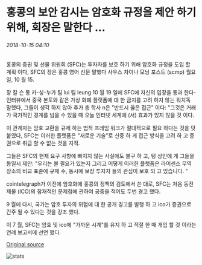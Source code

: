 # 홍콩의 보안 감시는 암호화 규정을 제안 하기 위해, 회장은 말한다 ...

###### 2018-10-15 04:10

홍콩의 증권 및 선물 위원회 (SFC)는 투자자를 보호 하기 위해 암호화 규정을 도입 할 계획 이다, SFC의 장은 홍콩 영어 신문 말했다 사우스 차이나 모닝 포스트 (scmp) 월요일, 10 월 15.

장 칼 슨 통 카-싱-누가 팀 lui 팀 leung 10 월 19 일에 SFC에 자신의 입장을 통과 한다-인터뷰에서 중국 본토와 같은 가상 화폐 플랫폼에 대 한 금지를 고려 하지 않는 워치독 말했다, 그들이 생각 하지 않아 추가 총 학사 n은 "반드시 옳은 접근" 이다: "그것은 거래가 국가적인 경계를 넘을 수 있을 때 오늘 인터넷 세계에 (서) 효과가 있지 않을 것 이다.

이 관계자는 암호 교환을 규제 하는 법적 프레임 워크가 절대적으로 필요 하다는 것을 덧붙였다, SFC는 이러한 플랫폼은 "새로운 기술"로 신중 하 게 접근 방식을 고려 하 고 증권으로 취급 할 수 없는 것을 지적.

그들은 SFC의 현재 요구 사항에 빠지지 않는 사실에도 불구 하 고, 텅 상인에 게 그들을 동일시 제안: "우리는 볼 필요가 있는지 그리고 어떻게 이러한 플랫폼은 라이센스 무역 장소의 비교 표준에 규제 수, 동시에 보장  투자자 들의 관심이 보호 되 고 있습니다. "

cointelegraph가 이전에 암호화에 홍콩의 정책의 검토에서 쓴 대로, SFC는 처음 동전 제물 (ICO)의 잠재적인 문제점에 관하여 공중을 적어도 두번 경고 했다.

9 월에 다시, 국가는 암호 투자의 위험에 대 한 공개 경고를 발행 하 고 ico가 증권으로 간주 될 수 있다는 것을 강조 했다.

이 7 월, SFC는 암호 및 ico에 "가까운 시계"를 유지 하 고 적절 한 때 개입 할 것 이라는 연례 보고서에 선언 했다.

[Original source](https://cointelegraph.com/news/hong-kongs-security-watchdog-to-propose-crypto-regulation-chairman-says)

![stats](https://c.statcounter.com/11760860/0/a89fa40b/1/ "stats")